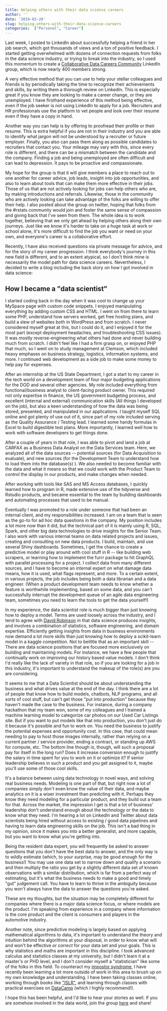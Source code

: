 ```yaml
---
title: Helping others with their data science careers
author: ''
date: '2019-03-20'
slug: helping-others-with-their-data-science-careers
categories:  ["Personal", "Career"]
---
```



Last week, I posted to LinkedIn about successfully helping a friend in her job search, which got thousands of views and a ton of positive feedback. I started getting overwhelmed with dozens of connection requests from folks in the data science industry, or trying to break into the industry, so I used this momentum to create a [Collaborative Data Careers Community](https://www.linkedin.com/groups/12225054) LinkedIn group, which is now nearly 400 members strong.  

A very effective method that you can use to help your stellar colleagues and friends is by periodically taking the time to recognize their achievements and skills, by writing them a thorough review on LinkedIn.  This is especially great if you know they are looking to make a career change, or they are unemployed.  I have firsthand experience of this method being effective, even if the job seeker is not using LinkedIn to apply for a job.  Recruiters and HR professionals use the platform to vet people and look over their resume even if they have a copy in hand.

Another way you can help is by offering to proofread their profile or their resume.  This is extra helpful if you are not in their industry and you are able to identify what jargon will not be understood by a recruiter or future employer. Finally, you also can pass them along as possible candidates to recruiters that contact you.  Your mileage may vary with this, since every role is different, and there can be a mismatch between the candidate and the company. Finding a job and being unemployed are often difficult and can lead to depression.  It pays to be proactive and compassionate.

My hope for the group is that it will give members a place to reach out to one another for career advice, job leads, insight into job opportunities, and also to learn about tools that can make them more effective in their jobs.  Those of us that are not actively looking for jobs can help others who are, by making introductions and referrals. Likewise, those in the community who are actively looking can take advantage of the folks are willing to offer their help.  I also posted about the group on twitter, hoping that folks from the #rstats community would join and foster the same sense of compassion and giving back that I've seen from them.  The whole idea is to work together, believing that we only get ahead by helping others along their own journeys.  Just like we know it's harder to take on a huge task at work or school alone, it's more difficult to find the job you want or need on your own, and everyone's career is a collaborative effort.

Recently, I have also received questions via private message for advice, and for the story of my career progression.  I think everybody's journey in this new field is different, and to an extent atypical, so I don't think mine is necessarily the model path for data science careers.  Nevertheless, I decided to write a blog including the back story on how I got involved in data science: 

## How I became a "data scientist"

I started coding back in the day when it was cool to change up your MySpace page with custom code snippets.  I enjoyed manipulating everything by adding custom CSS and HTML.  I went on from there to learn some PHP, understand how servers worked, get free hosting plans, and build a slew of websites both in WordPress and from scratch.  I never considered myself great at this, but I could do it, and I enjoyed it for the most part (except deployment headaches, and troubleshooting CSS issues).  It was mostly reverse-engineering what others had done and never building much from scratch.  I didn't feel like I had a firm grasp on, or enjoyed PHP that much, so I went on to study management at Clemson, which included heavy emphases on business strategy, logistics, information systems, and more.  I continued web development as a side job to make some money to help pay for expenses.

After an internship at the US State Department, I got a start to my career in the tech world on a development team of four major budgeting applications for the DOD and several other agencies.  My role included everything from functional/business analyst to client-facing product owner.  This required not only expertise in finance, the US government budgeting process, and excellent (internal and external) communication skills (All things I developed on the job), but also a keen understanding of how the data was being stored, presented, and manipulated in our applications.  I taught myself SQL online and got plenty of use out of it, since part of my role included serving as the Quality Assurance / Testing lead.  I learned some handy formulas in Excel to build digestible test plans.  More importantly, I learned well how to work with software developers to get things done. 

After a couple of years in that role, I was able to pivot and land a job at CARFAX as a Business Data Analyst on the Data Services team.  Here, we analyzed all of the data sources -- potential sources (for Data Acquisition to evaluate), and new sources (for the Development Team to understand how to load them into the database(s) ).  We also needed to become familiar with the data and what it means so that we could work with the Product Team to control the display in our products, and make changes when needed.

After working with tools like SAS and MS Access databases, I quickly learned how to program in R, made extensive use of the tidyverse and Rstudio products, and became essential to the team by building dashboards and automating processes that used to be manual.

Eventually I was promoted to a role under someone that had been an internal client, and my responsibilities increased. I am on a team that is seen as the go-to for ad hoc data questions in the company.  My position includes a lot more now than it did, but the technical part of it is mainly using R, SQL, Spark, and other big data technologies to drive insights for the Senior Team.  I also work with various internal teams on data related projects and issues, creating and consulting on new data products.  I build, maintain, and use several Shiny dashboards.  Sometimes, I get the chance to create a predictive model or play around with cool stuff in R -- like building web scrapers, or learning how to implement the furrr package to hit GraphQL with parallel processing for a project.  I collect data from many different sources, and I have to become an internal expert on what damage data means, how it is used, what flags represent, and more.  To a certain extent, in various projects, the job includes being both a data librarian and a data engineer.  (When a product development team needs to know whether a feature is worthwhile implementing, based on some data, and you can't successfully interrupt the development queue of an agile data engineering team, sometimes you need to learn the tools to get the data yourself!)

In my experience, the data scientist role is much bigger than just knowing how to deploy a model.  Terms are used loosely across the industry, and I tend to agree with [David Robinson](http://varianceexplained.org/r/ds-ml-ai/) in that data science produces insights, and involves a combination of statistics, software engineering, and domain expertise.  Efficiently getting insights from data in business environments now demand a lot more skills than just knowing how to deploy a scikit-learn model in a kaggle competition.  Not to belittle that as an important skill -- There are data science positions that are focused more exclusively on building and maintaining models.  For instance, we have a few people that continually work on improving our history based value models.  I don't think I'd really like the lack of variety in that role, so if you are looking for a job in this industry, it's important to understand the makeup of the role(s) are you are considering.  

It seems to me that a Data Scientist should be about understanding the business and what drives value at the end of the day.  I think there are a lot of people that know how to build models, chatbots, NLP programs, and all sorts of cool stuff, but can't get those "put into production" because they haven't made the case to the business.  For instance, during a company hackathon that my team won, some of my colleagues and I trained a machine learning model to categorize car photos on our Used Car Listings site. But if you want to put models like that into production, you don't just do it because it's possible and fun to work on.  You need the business to justify the potential expenses and opportunity cost.  In this case, that could mean needing to pay to host those images internally, rather than relying on a current partner / service provider, ending a contract, or standing up AWS for compute, etc.  The bottom line though is, though, will such a proposal pay for itself in the long run?  Does it increase conversion enough to justify the salary in time spent for you to work on it or optimize it?  If senior leadership believes in such a product and you get assigned to it, maybe you'll use some of those cool skills.  

It's a balance between using data technology in novel ways, and solving real business needs. Modeling is one part of that, but right now a lot of companies simply don't even know the value of their data, and maybe analytics on it is a wiser investment than predicting with it. Perhaps they know they need modeling for a particular product, and they build out a team for that.  Across the market, the impression I get is that a lot of business' leadership don't understand enough about the technology or the data to know what they need.  I'm hearing a lot on LinkedIn and Twitter about data scientists being hired without access to existing / good data pipelines and having to learn data engineering skills on the job. This isn't a bad thing in my opinion, since it makes you into a better generalist, and more capable, but you want to know what you're getting into.

Being the resident data expert, you will frequently be asked to answer questions that you don't have the best data to answer, and the only way is to wildly estimate (which, to your surprise, may be good enough for the business!)  You may use one data set to narrow down and qualify a scenario and then multiply the ratio you get by a slightly different data set of known observations with a similar distribution, which is far from a perfect way of estimating, but it's what the business needs to make a good and timely "gut" judgement call.  You have to learn to thrive in the ambiguity because you won't always have the data to answer the questions you're asked.

These are my thoughts, but the situation may be completely different for companies where there is a major data science focus, or where models are the product. I'm speaking from experience in a company where information is the core product and the client is consumers and players in the automotive industry.

Another note, since predictive modeling is largely based on applying mathematical algorithms to data, it's important to understand the theory and intuition behind the algorithms at your disposal, in order to know what will and won't be effective *or correct* for your data set and your goals.  This is why statistics and maths are important in this discipline. I took advanced calculus and statistics classes at my university, but I didn't learn it at a master's or PHD level, and I don't consider myself a "statistician" like some of the folks in this field.  To counteract my [impostor syndrome](https://caitlinhudon.com/2018/01/19/imposter-syndrome-in-data-science/), I have recently been learning a lot more outside of work in this area to brush up on my own knowledge and understanding.  I have been taking classes online, working through books like ["ISLR"](https://www-bcf.usc.edu/~gareth/ISL/), and learning through classes with practical exercises on [DataCamp](https://www.datacamp.com/) (which I highly recommend!).

I hope this has been helpful, and I'd like to hear your stories as well.  If you are somehow involved in the data world, join the group  [here](https://www.linkedin.com/groups/12225054) and share!